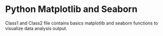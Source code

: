 # Python Matplotlib and Seaborn
Class1 and Class2 file contains basics matplotlib and seaborn functions to visualize data analysis output.
